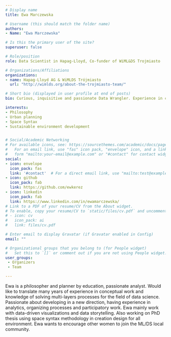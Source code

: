 ```yaml
---
# Display name
title: Ewa Marczewska

# Username (this should match the folder name)
authors:
- Name: "Ewa Marczewska"

# Is this the primary user of the site?
superuser: false

# Role/position
role: Data Scientist in Hapag-Lloyd, Co-funder of WiML&DS Trojmiasto

# Organizations/Affiliations
organizations:
- name: Hapag-Lloyd AG & WiMLDS Trójmiasto
  url: "http://wimlds.org/about-the-trojmiasto-team/"

# Short bio (displayed in user profile at end of posts)
bio: Curious, inquisitive and passionate Data Wrangler. Experience in conceptual work as a philosopher and planner, with knowledge of solving multi-layers processes. Mainly work with data-driven visualizations and data storytelling. PhD thesis on using space syntax methodology in creating design for all environment. Responsible for cooperating in Women in Machine Learning & Data Science local chapter. Fluent in SQL, Tableau, R, Shiny, Python, Machine Learning.

interests:
- Philosophy
- Urban planning
- Space Syntax
- Sustainable environment development


# Social/Academic Networking
# For available icons, see: https://sourcethemes.com/academic/docs/page-builder/#icons
#   For an email link, use "fas" icon pack, "envelope" icon, and a link in the
#   form "mailto:your-email@example.com" or "#contact" for contact widget.
social:
- icon: envelope
  icon_pack: fas
  link: '#contact'  # For a direct email link, use "mailto:test@example.org".
- icon: github
  icon_pack: fab
  link: https://github.com/ewkerez
- icon: linkedin
  icon_pack: fab
  link: https://www.linkedin.com/in/ewamarczewska/
# Link to a PDF of your resume/CV from the About widget.
# To enable, copy your resume/CV to `static/files/cv.pdf` and uncomment the lines below.
# - icon: cv
#   icon_pack: ai
#   link: files/cv.pdf

# Enter email to display Gravatar (if Gravatar enabled in Config)
email: ""

# Organizational groups that you belong to (for People widget)
#   Set this to `[]` or comment out if you are not using People widget.
user_groups:
 - Organizers
 - Team

---
```


Ewa is a philosopher and planner by education, passionate analyst. Would like to translate many years of experience in conceptual work and knowledge of solving multi-layers processes for the field of data science. Passionate about developing in a new direction, having experience in analytics, organizing processes and participatory work. Ewa mainly work with data-driven visualizations and data storytelling. Also working on PhD thesis using space syntax methodology in creation design for all environment. Ewa wants to encourage other women to join the ML/DS local community.
